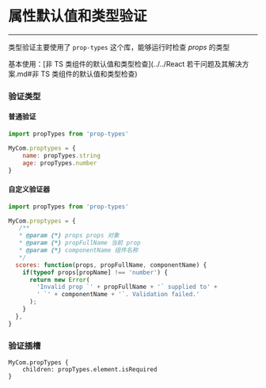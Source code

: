 # 属性默认值和类型验证

---

类型验证主要使用了 `prop-types` 这个库，能够运行时检查 *props* 的类型

基本使用：[非 TS 类组件的默认值和类型检查](../../React 若干问题及其解决方案.md#非 TS 类组件的默认值和类型检查)



### 验证类型

#### 普通验证

```js
import propTypes from 'prop-types'

MyCom.proptypes = {
    name: propTypes.string
    age: propTypes.number
}
```



#### 自定义验证器

```js
import propTypes from 'prop-types'

MyCom.proptypes = {
   /**
   * @param {*} props props 对象
   * @param {*} propFullName 当前 prop
   * @param {*} componentName 组件名称
   */
  scores: function(props, propFullName, componentName) {
    if(typeof props[propName] !== 'number') {
      return new Error(
        'Invalid prop `' + propFullName + '` supplied to' +
        ' `' + componentName + '`. Validation failed.'
      );
    }
  },
}
```





### 验证插槽

```react
MyCom.propTypes {
    children: propTypes.element.isRequired
}
```

